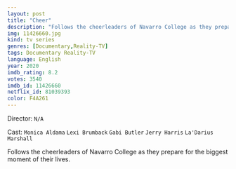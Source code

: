 ```yaml
---
layout: post
title: "Cheer"
description: "Follows the cheerleaders of Navarro College as they prepare for the biggest moment of their lives..."
img: 11426660.jpg
kind: tv series
genres: [Documentary,Reality-TV]
tags: Documentary Reality-TV 
language: English
year: 2020
imdb_rating: 8.2
votes: 3540
imdb_id: 11426660
netflix_id: 81039393
color: F4A261
---
```

Director: `N/A`  

Cast: `Monica Aldama` `Lexi Brumback` `Gabi Butler` `Jerry Harris` `La'Darius Marshall` 

Follows the cheerleaders of Navarro College as they prepare for the biggest moment of their lives.
